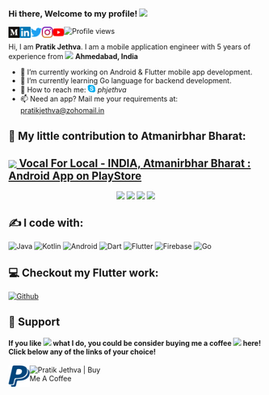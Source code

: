### Hi there, Welcome to my profile! <img src="https://media.giphy.com/media/LOnt6uqjD9OexmQJRB/giphy.gif" width="30px">
<a href="https://medium.com/@pratikjethva">
  <img align="left" alt="Pratik Jethva | Medium" width="22px" src="https://raw.githubusercontent.com/phjethva/phjethva/master/assets/medium.svg" /></a>
<a href="https://www.linkedin.com/in/phjethva/">
  <img align="left" alt="Pratik Jethva | LinkedIN" width="22px" src="https://raw.githubusercontent.com/phjethva/phjethva/master/assets/linkedin.svg" /></a>
<a href="https://twitter.com/PratikJethva">
  <img align="left" alt="Pratik Jethva | Twitter" width="22px" src="https://raw.githubusercontent.com/phjethva/phjethva/master/assets/twitter.svg" /></a>
<a href="https://www.instagram.com/pratikjethva">
  <img align="left" alt="Pratik Jethva | Instagram" width="22px" src="https://raw.githubusercontent.com/phjethva/phjethva/master/assets/instagram.svg" /></a>
<a href="https://www.youtube.com/channel/UCXEwGsaOjSYgZqCHgowgv1w">
  <img align="left" alt="Pratik Jethva | Youtube" width="22px" src="https://raw.githubusercontent.com/phjethva/phjethva/master/assets/youtube.svg" /></a>

![Profile views](https://gpvc.arturio.dev/phjethva)

Hi, I am **Pratik Jethva**. I am a mobile application engineer with 5 years of experience from <img src="https://image.flaticon.com/icons/svg//330/330439.svg" width="15"/> <b>Ahmedabad, India</b>

- 🔭 I’m currently working on Android & Flutter mobile app development.
- 🌱 I’m currently learning Go language for backend development.
- 💬 How to reach me: <img src="https://raw.githubusercontent.com/phjethva/phjethva/master/assets/skype.svg" width="15"> *phjethva*
- 📫 Need an app? Mail me your requirements at: pratikjethva@zohomail.in

## 🙏 My little contribution to **Atmanirbhar Bharat**:

<h2><a href="https://play.google.com/store/apps/details?id=io.pjetapps.vocalforlocalindia" target="_blank"> <img src="https://play-lh.googleusercontent.com/7gJP3lWo2dZppI-3kYSOm5mOL0AH2uO7JhvXCnESZkyLAEg4nIdUhyPcfRKEz6c4czA=s180-rw" width="45" style="vertical-align: middle"/> Vocal For Local - INDIA, Atmanirbhar Bharat : Android App on PlayStore</a></h2>

<p align="center">
  <img src="https://raw.githubusercontent.com/phjethva/assets/master/images/playstoreapps/vocalforlocalindia/vocalforlocalindia_ss_01.JPEG" width="200"/>
  <img src="https://raw.githubusercontent.com/phjethva/assets/master/images/playstoreapps/vocalforlocalindia/vocalforlocalindia_ss_02.JPEG" width="200"/>
  <img src="https://raw.githubusercontent.com/phjethva/assets/master/images/playstoreapps/vocalforlocalindia/vocalforlocalindia_ss_03.JPEG" width="200"/>
  <img src="https://raw.githubusercontent.com/phjethva/assets/master/images/playstoreapps/vocalforlocalindia/vocalforlocalindia_ss_04.JPEG" width="200"/>
</p>

## ✍️ I code with:
<img alt="Java" src="https://img.shields.io/badge/-Java-5382a1?style=flat-square&logo=java&logoColor=white" /> <img alt="Kotlin" src="https://img.shields.io/badge/-Kotlin-f89820?style=flat-square&logo=kotlin&logoColor=white" /> <img alt="Android" src="https://img.shields.io/badge/-Android-3ddc84?style=flat-square&logo=android&logoColor=white" /> <img alt="Dart" src="https://img.shields.io/badge/-Dart-0075ba?style=flat-square&logo=dart&logoColor=white" /> <img alt="Flutter" src="https://img.shields.io/badge/-Flutter-42a5f5?style=flat-square&logo=flutter&logoColor=white" /> <img alt="Firebase" src="https://img.shields.io/badge/-Firebase-ffa611?style=flat-square&logo=firebase&logoColor=white" /> <img alt="Go" src="https://img.shields.io/badge/-Go-29BEB0?style=flat-square&logo=go&logoColor=white" />

## 💻 Checkout my Flutter work:
<a href="https://github.com/potterTheCoder" target="_blank">
    <img alt="Github" src="https://img.shields.io/badge/GitHub-%2312100E.svg?&style=for-the-badge&logo=Github&logoColor=white" /></a>

## 🤝 Support
<h4>If you like <img src="https://media.giphy.com/media/githXuqOW2ytB7OfAI/giphy.gif" width="30px"> what I do, you could be consider buying me a coffee <img src="https://media.giphy.com/media/eNwO33cDf7H60uqErv/giphy.gif" width="30px"> here! Click below any of the links of your choice!</h4>

<p>
<a href="https://www.paypal.com/paypalme/phjethva" target="_blank">
    <img align="left" alt="Pratik Jethva | PayPal" width="42px" src="https://raw.githubusercontent.com/phjethva/phjethva/master/assets/paypal.svg"/></a>
<a href="https://www.buymeacoffee.com/phjethva" target="_blank">
    <img align="left" alt="Pratik Jethva | Buy Me A Coffee" width="150" src="https://cdn.buymeacoffee.com/buttons/v2/default-red.png"/></a>
</p>
